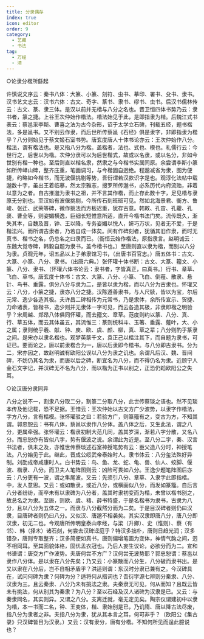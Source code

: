 ```yaml
---
title: 分隶偶存
index: true
icon: editor
order: 9
category:
  - 艺藏
  - 书法
tag:
  - 万经
  - 清
---
```


○论隶分楷所繇起  

许慎说文序云：秦书八体：大篆、小篆、刻符、虫书、摹印、署书、殳书、隶书。汉书艺文志云：汉书六体：古文、奇字、篆书、隶书、缪书、虫书。后汉书儒林传云：古文、篆、隶三体。是汉以前并无楷与八分之名也。晋卫恒四体书势乃云：隶书者，篆之捷。上谷王次仲始作楷法。楷法始见于此，是即指隶为楷。后魏江式书表云：蔡邕采李斯、曹喜之法为古今杂形，诏于太学立石碑，刊载五经，题书楷法，多是邕书。又不别云作隶，而后世所传蔡邕《石经》俱是隶字，非即指隶为楷乎？八分则始见于蔡文姬石室书势。唐玄度唐人十体书论亦云：王次仲始作八分。楷法，谓有楷法也。是又指八分为楷。盖楷者，法也、式也、模也。礼儒行云：今世行之，后世以为楷。次仲分隶可以为后世楷式，故或以名隶，或以名分，非如今世别有楷一种也。至后则直以楷名隶，然隶之与今楷书实属同原。余尝谓李斯小篆如所传峄山碑，整齐庄重，笔画调习，与今楷固自迥绝。程邈减省为隶，图为便捷，约略如今楷书，而无波偃挑剔等势，吾衍谓若汉款识字是也。观淳化法帖中载邈数十字，虽出王着临摹，然太宗雅志，搜罗所传邈书，必系历代内府流贻，非着以意为之者。自古推邈为隶书之祖，并不言其作楷，而止存此数十字，足见楷与隶原无分别也。至汉始有波偃挑剔，今所传石刻班班可见。然如北海景君、衡方、鲁峻、张迁、武荣等碑，微作挑法而方板迟重，犹存古意。韩敕、孔宙、孔靇、孔褒、曹全等，则姿媚横逸，巨细长短惟意所适，直开今楷书法门矣。流传既久，渐失其本，自魏及晋，钟、王以降，专务姿媚以悦人，妍巧万状，见者无不爱，于是楷法兴。而所谓古隶者，乃若自成一体矣。间有作碑刻者，犹循其旧作隶，而时无真书、楷书之名，仍总名之曰隶而已。（衙恒云始作楷法，原指隶言。赵明诚云：东魏大觉寺碑，韩毅自题为隶书，盖今楷书也。）至唐则直以隶为楷，而别以八分为隶。贞观元年，诏五品以上子弟隶馆习书，（出唐书百官志。）唐五体书：古文、大篆、小篆、八分、隶书。（出唐六典。）张怀瓘十体书断：古文、大篆、籀文、小篆、八分、隶书、（怀瓘六体书论云：隶书者，字皆真正，曰真书。）行书、章草、飞白、草书。唐玄度十体书：古文、大篆、八分、小篆、飞白、倒薤、散隶、悬针、鸟书、垂露。俱分八分与隶为二，是皆以隶为楷，而以八分为古隶也。怀瓘又云：八分，小篆之捷，隶亦八分之捷。汉陈遵善隶书，与人尺牍，皆以为宝，尔后元常、逸少各造其极。夫许昌二碑相传为元常书，乃是隶体，余所传宣示、贺捷、力命诸表，皆楷书，逸少则并无隶体一字可见，而云各造其极，非隶即楷之明验乎？宋周越、郑昂八体俱同怀瓘，而去籀文、章草。范度则约以篆、八分、真、行、草五体，而云其体虽五，其流惟三：篆则统科斗、玉箸、垂露、薤叶，大、小之属；隶则统乎羲、献、钟、庾、欧、虞、颜、柳，真、草之辈；八分则酌乎篆隶之间。是宋亦以隶名楷也。观梦英篆千文，袁正己以楷注其下，而自题为隶书，可证已。要而论之，唐以前隶楷合为一，唐以后隶即今楷书。与八分即古隶书。分为二，宋亦因之，故赵明诚有欧阳公误以八分为隶之讥也。余谓凡后汉、魏、晋间碑，不妨仍其名为隶，而唐以后之碑，断宜名为八分，而不得仍名为隶。近顾宁人金石文字记，并汉碑无不名为八分，而以楷为正书以别之，正恐仍蹈欧阳公之失耳。  

○论汉唐分隶同异  

八分之说不一，割隶八分取二分，割篆二分取八分，此世传蔡琰之语也。然不见琰本传及他记载，恐不足据。王愔云：王次仲始以古文方广少波势，以隶字作楷法，字方八分，言有楷模。张怀瓘驳之曰：若验方广，则篆籀有之，变古为方，不知其谓。郭忠恕云：书有八体，蔡邕以隶作八分体。盖八体之后，又生此法，谓之八分，更属牵强。张怀瓘云：楷隶初制大范几同，盖其岁深，渐若八字分散，又名八分。而忠恕亦有皆似八字，势有偃波之说。余谓此为近是。至八分二字，秦、汉言书法者，俱未之及，亦惟世传蔡琰述石室神授笔势有云：臣父造八分时，神授笔法。八分始见于此。继此，晋成公绥武帝泰始时人。隶书体云：八分玺法殊好异制。刘劭成帝咸康时人。白书势云：鸟、鱼、龙、蛇、龟、兽、仙人、蛟脚、偃波、楷隶、八分。而卫夫人笔阵图则云：凶险可畏如八分。王逸少题笔阵图后亦云：八分更有一波，谓之隼尾波。又云：先须引八分、章草、入隶字此即指楷。中，发人意思。又云：或如散隶，或近八分，或横画似八分，而发如篆籀。自后言八分者纷纷，而卒未有以隶碑为八分者，盖其时隶初变而为楷，未曾以楷书别之，故总名之为隶。至唐，则欧、虞、褚、薛书特盛，于是名楷书为隶书，古隶为八分，且以八分为五体之一。而隶与八分截然分而为二矣。于是目汉碑者则仍曰汉隶，目唐碑者则仍曰八分。又似汉、唐邈不相袭矣。其实汉隶即唐八分，唐八分即汉隶，初无二也。今观唐所传明皇泰山孝经，与梁（升卿）、史（惟则）、蔡（有邻）、韩（择木）诸石刻，何尝去汉碑迳庭乎？特汉多拙朴，唐则日趋光润；汉多错杂，唐则专取整齐；汉多简便如真书，唐则偏增笔画为变体，神情气韵之间，迥不相同耳。至其面貌体格，固优孟衣冠也。乃后人妄生议论，必欲分而为二。宣和书谱谓：唐变方广作波势。夫唐何尝不方广？汉何尝无波势耶？郭忠恕谓：蔡邕以隶作八分体。是以隶在八分先矣；乃又云：小篆散而八分生，八分破而隶书出。是又以隶在八分后，岂不自相矛盾乎？洪适则谓：东汉时分隶已兼有之。今汉碑具在，试问何碑为隶？何碑为分？适将何从措词也？吾衍字源七辨则分秦隶、八分、汉隶为三。且云秦隶、八分乃未有挑法之隶。夫秦隶无可见，何从而知？且既云皆未有挑法，何从别其为秦隶？为八分？至以石经及汉人诸碑为汉隶是已。又云：与秦隶同名，其实则异。又谓之八分。支离迁就，毫无定见矣。陶宗仪谓建初中以隶为楷，本一书而二名，钟、王变体，楷、隶始别是已，乃讥隋、唐以降古法尽废，指八分为隶者之非。夫指八分为隶，犹从其本言之耳，何可非乎？（欧阳公《集古录》只汉碑皆目为汉隶。）又云：汉有隶分，唐有分楷。不知何所见而逞此臆说也？  
